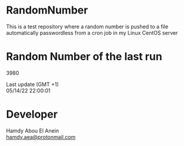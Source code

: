 # RandomNumber    
This is a test repository where a random number is pushed to a file automatically passwordless from a cron job in my Linux CentOS server    
# Random Number of the last run   
3980
      
Last update (GMT +1)    
05/14/22 22:00:01
# Developer    
Hamdy Abou El Anein   
hamdy.aea@protonmail.com
